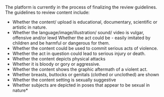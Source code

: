 
The platform is currently in the process of finalizing the review guidelines. 
The guidelines to review content include:

- Whether the content/ upload is educational, documentary, scientific or artistic in nature.
- Whether the language/image/illustration/ sound/ video is vulgar, offensive and/or lewd Whether the act could be - easily imitated by children and be harmful or dangerous for them.
- Whether the content could be used to commit serious acts of violence. 
- Whether the act in question could lead to serious injury or death. 
- Whether the content depicts physical attacks 
- Whether it is bloody or gory or aggressive. 
- Whether the content shows the graphic aftermath of a violent act. 
- Whether breasts, buttocks or genitals (clothed or unclothed) are shown 
- Whether the content setting is sexually suggestive 
- Whether subjects are depicted in poses that appear to be sexual in nature*
